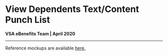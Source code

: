 # View Dependents Text/Content Punch List
**VSA eBenefits Team | April 2020**

---

Reference mockups are available [here.](https://github.com/department-of-veterans-affairs/va.gov-team/tree/master/teams/vsa/teams/ebenefits/features/view-update-dependents/research-design)

